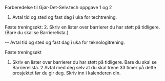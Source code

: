 Forberedelse til Gjør-Det-Selv.tech oppgave 1 og 2

1. Avtal tid og sted og fast dag i uka for techtrening.

Føste treningsøkt:
2. Skriv en lister over barrierer du har støtt på tidligere.
(Bare du skal se Barrierelista.)



--
Avtal tid og sted og fast dag i uka for teknologitrening.

Føste treningsøkt
1. Skriv en lister over barrierer du har støtt på tidligere.
Bare du skal se Barrierelista.
2 Avtal med deg selv at du skal trene 33 timer på dette prosjektet før du gir deg. Skriv inn i kalenderen din.